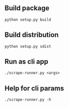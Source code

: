 ## Build package 
``python setup.py build``

## Build distribution 
``python setup.py sdist``

## Run as cli app
``./scrape-runner.py <args>``

## Help for cli params
``./scrape-runner.py -h``